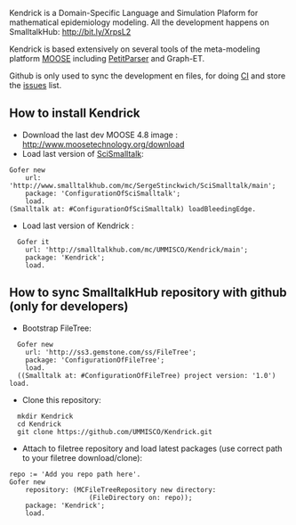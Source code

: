 Kendrick is a Domain-Specific Language and Simulation Plaform for mathematical epidemiology modeling. All the development happens on SmalltalkHub: http://bit.ly/XrpsL2

Kendrick is based extensively on several tools of the meta-modeling platform [MOOSE](http://www.moosetechnology.org/) including [PetitParser](http://www.moosetechnology.org/tools/petitparser) and Graph-ET.

Github is only used to sync the development en files, for doing [CI](https://travis-ci.org/SergeStinckwich/Kendrick) and store the [issues](https://github.com/UMMISCO/Kendrick/issues) list.

## How to install Kendrick

* Download the last dev MOOSE 4.8 image : http://www.moosetechnology.org/download
* Load last version of [SciSmalltalk](http://smalltalkhub.com/#!/~SergeStinckwich/SciSmalltalk):

```Smalltalk
Gofer new
    url: 'http://www.smalltalkhub.com/mc/SergeStinckwich/SciSmalltalk/main';
    package: 'ConfigurationOfSciSmalltalk';
    load.
(Smalltalk at: #ConfigurationOfSciSmalltalk) loadBleedingEdge.
```
* Load last version of Kendrick :

```Smalltalk
  Gofer it
    url: 'http://smalltalkhub.com/mc/UMMISCO/Kendrick/main';
    package: 'Kendrick';
    load.
````

## How to sync SmalltalkHub repository with github (only for developers)
* Bootstrap FileTree:

```Smalltalk
  Gofer new
    url: 'http://ss3.gemstone.com/ss/FileTree';
    package: 'ConfigurationOfFileTree';
    load.
  ((Smalltalk at: #ConfigurationOfFileTree) project version: '1.0') load.
```

* Clone this repository:

```shell
  mkdir Kendrick
  cd Kendrick
  git clone https://github.com/UMMISCO/Kendrick.git
```

* Attach to filetree repository and load latest packages (use correct path to your filetree download/clone):

```Smalltalk
repo := 'Add you repo path here'.
Gofer new
    repository: (MCFileTreeRepository new directory: 
                    (FileDirectory on: repo));
    package: 'Kendrick';
    load.
```
